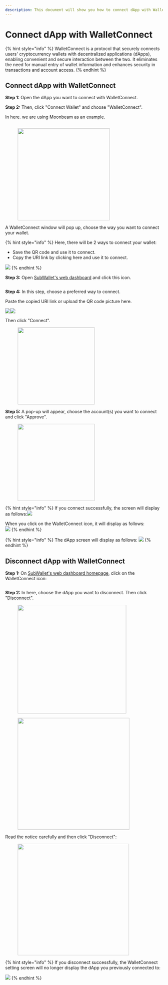 ```yaml
---
description: This document will show you how to connect dApp with WalletConnect.
---
```


# Connect dApp with WalletConnect

{% hint style="info" %}
WalletConnect is a protocol that securely connects users' cryptocurrency wallets with decentralized applications (dApps), enabling convenient and secure interaction between the two. It eliminates the need for manual entry of wallet information and enhances security in transactions and account access.
{% endhint %}

## Connect dApp with WalletConnect

**Step 1:** Open the dApp you want to connect with WalletConnect.&#x20;

**Step 2:** Then, click "Connect Wallet" and choose "WalletConnect".

In here. we are using Moonbeam as an example.

<figure><img src="../../.gitbook/assets/image (329).png" alt=""><figcaption></figcaption></figure>

<div align="left">

<figure><img src="../../.gitbook/assets/image (330).png" alt="" width="294"><figcaption></figcaption></figure>

</div>

A WalletConnect window will pop up, choose the way you want to connect your wallet.

{% hint style="info" %}
Here, there will be 2 ways to connect your wallet:

* Save the QR code and use it to connect.
* Copy the URI link by clicking here and use it to connect.

![](<../../.gitbook/assets/image (612).png>)
{% endhint %}

**Step 3:** Open [SubWallet's web dashboard](https://web.subwallet.app/home/tokens) and click this icon.

<figure><img src="../../.gitbook/assets/image (331).png" alt=""><figcaption></figcaption></figure>

**Step 4:** In this step, choose a preferred way to connect.                                                       &#x20;

Paste the copied URI link or upload the QR code picture here.

![](<../../.gitbook/assets/image (617).png>)![](<../../.gitbook/assets/image (621).png>)

Then click "Connect".

<div align="left">

<figure><img src="../../.gitbook/assets/image (332).png" alt="" width="246"><figcaption></figcaption></figure>

</div>

**Step 5:** A pop-up will appear, choose the account(s) you want to connect and click "Approve".

<div align="left">

<figure><img src="../../.gitbook/assets/image (333).png" alt="" width="246"><figcaption></figcaption></figure>

</div>

{% hint style="info" %}
If you connect successfully, the screen will display as follows:![](<../../.gitbook/assets/image (335).png>)&#x20;

When you click on the WalletConnect icon, it will display as follows:\
![](<../../.gitbook/assets/image (336).png>)
{% endhint %}

{% hint style="info" %}
The dApp screen will display as follows: ![](<../../.gitbook/assets/image (337).png>)
{% endhint %}

## Disconnect dApp with WalletConnect

**Step 1:** On [SubWallet's web dashboard homepage](https://web.subwallet.app/home/tokens), click on the WalletConnect icon:

<figure><img src="../../.gitbook/assets/image (338).png" alt=""><figcaption></figcaption></figure>

**Step 2:** In here, choose the dApp you want to disconnect. Then click "Disconnect".

<div align="left">

<figure><img src="../../.gitbook/assets/image (339).png" alt="" width="347"><figcaption></figcaption></figure>

</div>

<div align="left">

<figure><img src="../../.gitbook/assets/image (341).png" alt="" width="357"><figcaption></figcaption></figure>

</div>

Read the notice carefully and then click "Disconnect":

<div align="left">

<figure><img src="../../.gitbook/assets/image (342).png" alt="" width="356"><figcaption></figcaption></figure>

</div>

{% hint style="info" %}
If you disconnect successfully, the WalletConnect setting screen will no longer display the dApp you previously connected to:

![](<../../.gitbook/assets/image (631).png>)&#x20;
{% endhint %}
